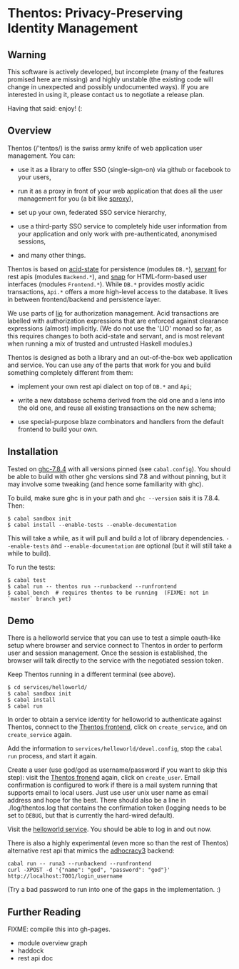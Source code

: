 Thentos: Privacy-Preserving Identity Management
===============================================

Warning
-------

This software is actively developed, but incomplete (many of the
features promised here are missing) and highly unstable (the existing
code will change in unexpected and possibly undocumented ways).  If
you are interested in using it, please contact us to negotiate a
release plan.

Having that said: enjoy!  (:


Overview
--------

Thentos (/'tentɒs/) is the swiss army knife of web application user
management.  You can:

- use it as a library to offer SSO (single-sign-on) via github or
  facebook to your users,

- run it as a proxy in front of your web application that does all the
  user management for you (a bit like
  [sproxy](https://github.com/zalora/sproxy)),

- set up your own, federated SSO service hierarchy,

- use a third-party SSO service to completely hide user information
  from your application and only work with pre-authenticated,
  anonymised sessions,

- and many other things.

Thentos is based on [acid-state](http://acid-state.seize.it/) for
persistence (modules `DB.*`),
[servant](http://haskell-servant.github.io/) for rest apis (modules
`Backend.*`), and [snap](http://snapframework.com/) for
HTML-form-based user interfaces (modules `Frontend.*`).  While `DB.*`
provides mostly acidic transactions, `Api.*` offers a more high-level
access to the database.  It lives in between frontend/backend and
persistence layer.

We use parts of [lio](https://github.com/scslab/lio) for authorization
management.  Acid transactions are labelled with authorization
expressions that are enforced against clearance expressions (almost)
implicitly.  (We do not use the 'LIO' monad so far, as this requires
changes to both acid-state and servant, and is most relevant when
running a mix of trusted and untrusted Haskell modules.)

Thentos is designed as both a library and an out-of-the-box web
application and service.  You can use any of the parts that work for
you and build something completely different from them:

- implement your own rest api dialect on top of `DB.*` and `Api`;

- write a new database schema derived from the old one and a lens into
  the old one, and reuse all existing transactions on the new schema;

- use special-purpose blaze combinators and handlers from the default
  frontend to build your own.


Installation
------------

Tested on [ghc-7.8.4](https://www.haskell.org/ghc/download_ghc_7_8_4)
with all versions pinned (see `cabal.config`).  You should be able to
build with other ghc versions sind 7.8 and without pinning, but it may
involve some tweaking (and hence some familiarity with ghc).

To build, make sure ghc is in your path and `ghc --version` sais it is
7.8.4.  Then:

```shell
$ cabal sandbox init
$ cabal install --enable-tests --enable-documentation
```

This will take a while, as it will pull and build a lot of library
dependencies.  `--enable-tests` and `--enable-documentation` are
optional (but it will still take a while to build).

To run the tests:

```shell
$ cabal test
$ cabal run -- thentos run --runbackend --runfrontend
$ cabal bench  # requires thentos to be running  (FIXME: not in `master` branch yet)
```


Demo
----

There is a helloworld service that you can use to test a simple
oauth-like setup where browser and service connect to Thentos in order
to perform user and session management.  Once the session is
established, the browser will talk directly to the service with the
negotiated session token.

Keep Thentos running in a different terminal (see above).

```shell
$ cd services/helloworld/
$ cabal sandbox init
$ cabal install
$ cabal run
```

In order to obtain a service identity for helloworld to authenticate
against Thentos, connect to the [Thentos
frontend](http://localhost:7002/), click on `create_service`, and on
`create_service` again.

Add the information to `services/helloworld/devel.config`, stop the
`cabal run` process, and start it again.

Create a user (use god/god as username/password if you want to skip
this step): visit the [Thentos fronend](http://localhost:7002/) again,
click on `create_user`.  Email confirmation is configured to work if
there is a mail system running that supports email to local users.
Just use user unix user name as email address and hope for the best.
There should also be a line in ./log/thentos.log that contains the
confirmation token (logging needs to be set to `DEBUG`, but that is
currently the hard-wired default).

Visit the [helloworld service](http://localhost:8000/).  You should be
able to log in and out now.

There is also a highly experimental (even more so than the rest of
Thentos) alternative rest api that mimics the
[adhocracy3](https://github.com/liqd/adhocracy3.mercator) backend:

```shell
cabal run -- runa3 --runbackend --runfrontend
curl -XPOST -d '{"name": "god", "password": "god"}' http://localhost:7001/login_username
```

(Try a bad password to run into one of the gaps in the
implementation. :)


Further Reading
---------------

FIXME: compile this into gh-pages.

- module overview graph
- haddock
- rest api doc
